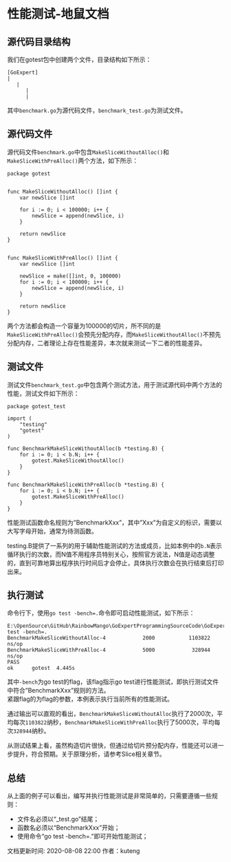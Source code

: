 # 性能测试-地鼠文档

## 源代码目录结构 <a id="ok0w7"></a>

我们在gotest包中创建两个文件，目录结构如下所示：

```text
[GoExpert]
|
   |
      |
      |
```

其中`benchmark.go`为源代码文件，`benchmark_test.go`为测试文件。

## 源代码文件 <a id="7tkl2w"></a>

源代码文件`benchmark.go`中包含`MakeSliceWithoutAlloc()`和`MakeSliceWithPreAlloc()`两个方法，如下所示：

```text
package gotest


func MakeSliceWithoutAlloc() []int {
    var newSlice []int

    for i := 0; i < 100000; i++ {
        newSlice = append(newSlice, i)
    }

    return newSlice
}


func MakeSliceWithPreAlloc() []int {
    var newSlice []int

    newSlice = make([]int, 0, 100000)
    for i := 0; i < 100000; i++ {
        newSlice = append(newSlice, i)
    }

    return newSlice
}
```

两个方法都会构造一个容量为100000的切片，所不同的是`MakeSliceWithPreAlloc()`会预先分配内存，而`MakeSliceWithoutAlloc()`不预先分配内存，二者理论上存在性能差异，本次就来测试一下二者的性能差异。

## 测试文件 <a id="4vjv9t"></a>

测试文件`benchmark_test.go`中包含两个测试方法，用于测试源代码中两个方法的性能，测试文件如下所示：

```text
package gotest_test

import (
    "testing"
    "gotest"
)

func BenchmarkMakeSliceWithoutAlloc(b *testing.B) {
    for i := 0; i < b.N; i++ {
        gotest.MakeSliceWithoutAlloc()
    }
}

func BenchmarkMakeSliceWithPreAlloc(b *testing.B) {
    for i := 0; i < b.N; i++ {
        gotest.MakeSliceWithPreAlloc()
    }
}
```

性能测试函数命名规则为”BenchmarkXxx”，其中”Xxx”为自定义的标识，需要以大写字母开始，通常为待测函数。

testing.B提供了一系列的用于辅助性能测试的方法或成员，比如本例中的`b.N`表示循环执行的次数，而N值不用程序员特别关心，按照官方说法，N值是动态调整的，直到可靠地算出程序执行时间后才会停止，具体执行次数会在执行结束后打印出来。

## 执行测试 <a id="a5hnow"></a>

命令行下，使用`go test -bench=.`命令即可启动性能测试，如下所示：

```text
E:\OpenSource\GitHub\RainbowMango\GoExpertProgrammingSourceCode\GoExpert\src\gotest>go test -bench=.
BenchmarkMakeSliceWithoutAlloc-4            2000           1103822 ns/op
BenchmarkMakeSliceWithPreAlloc-4            5000            328944 ns/op
PASS
ok      gotest  4.445s
```

其中`-bench`为go test的flag，该flag指示go test进行性能测试，即执行测试文件中符合”BenchmarkXxx”规则的方法。  
紧跟flag的为flag的参数，本例表示执行当前所有的性能测试。

通过输出可以直观的看出，`BenchmarkMakeSliceWithoutAlloc`执行了2000次，平均每次`1103822`纳秒，`BenchmarkMakeSliceWithPreAlloc`执行了5000次，平均每次`328944`纳秒。

从测试结果上看，虽然构造切片很快，但通过给切片预分配内存，性能还可以进一步提升，符合预期。关于原理分析，请参考Slice相关章节。

## 总结 <a id="clj0wo"></a>

从上面的例子可以看出，编写并执行性能测试是非常简单的，只需要遵循一些规则：

* 文件名必须以“\_test.go”结尾；
* 函数名必须以“BenchmarkXxx”开始；
* 使用命令“go test -bench=.”即可开始性能测试；

文档更新时间: 2020-08-08 22:00   作者：kuteng

